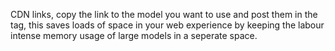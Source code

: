 CDN links, copy the link to the model you want to use and post them in the <a-assets></a-assets> tag, this saves loads of space in your web experience by keeping the labour intense memory usage of large models in a seperate space.

